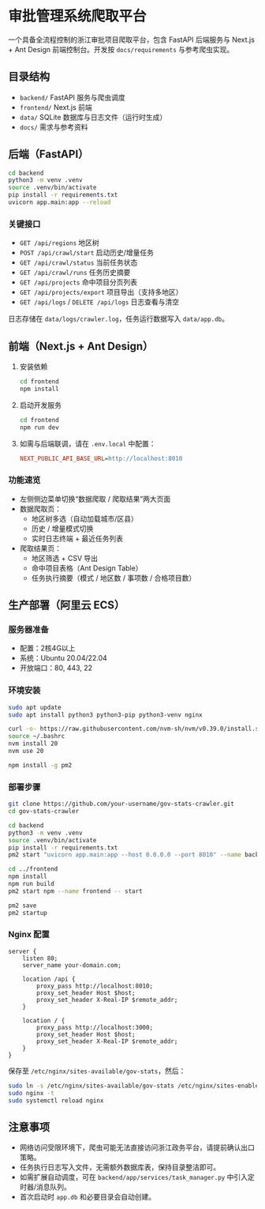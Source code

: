 # 审批管理系统爬取平台

一个具备全流程控制的浙江审批项目爬取平台，包含 FastAPI 后端服务与 Next.js + Ant Design 前端控制台。开发按 `docs/requirements` 与参考爬虫实现。

## 目录结构

- `backend/` FastAPI 服务与爬虫调度
- `frontend/` Next.js 前端
- `data/` SQLite 数据库与日志文件（运行时生成）
- `docs/` 需求与参考资料

## 后端（FastAPI）

```bash
cd backend
python3 -m venv .venv
source .venv/bin/activate
pip install -r requirements.txt
uvicorn app.main:app --reload
```

### 关键接口

- `GET /api/regions` 地区树
- `POST /api/crawl/start` 启动历史/增量任务
- `GET /api/crawl/status` 当前任务状态
- `GET /api/crawl/runs` 任务历史摘要
- `GET /api/projects` 命中项目分页列表
- `GET /api/projects/export` 项目导出（支持多地区）
- `GET /api/logs` / `DELETE /api/logs` 日志查看与清空

日志存储在 `data/logs/crawler.log`，任务运行数据写入 `data/app.db`。

## 前端（Next.js + Ant Design）

1. 安装依赖
   ```bash
   cd frontend
   npm install
   ```
2. 启动开发服务
   ```bash
   cd frontend
   npm run dev
   ```
3. 如需与后端联调，请在 `.env.local` 中配置：
   ```ini
   NEXT_PUBLIC_API_BASE_URL=http://localhost:8010
   ```

### 功能速览

- 左侧侧边菜单切换“数据爬取 / 爬取结果”两大页面
- 数据爬取页：
  - 地区树多选（自动加载城市/区县）
  - 历史 / 增量模式切换
  - 实时日志终端 + 最近任务列表
- 爬取结果页：
  - 地区筛选 + CSV 导出
  - 命中项目表格（Ant Design Table）
  - 任务执行摘要（模式 / 地区数 / 事项数 / 合格项目数）

## 生产部署（阿里云 ECS）

### 服务器准备

- 配置：2核4G以上
- 系统：Ubuntu 20.04/22.04
- 开放端口：80, 443, 22

### 环境安装

```bash
sudo apt update
sudo apt install python3 python3-pip python3-venv nginx

curl -o- https://raw.githubusercontent.com/nvm-sh/nvm/v0.39.0/install.sh | bash
source ~/.bashrc
nvm install 20
nvm use 20

npm install -g pm2
```

### 部署步骤

```bash
git clone https://github.com/your-username/gov-stats-crawler.git
cd gov-stats-crawler

cd backend
python3 -m venv .venv
source .venv/bin/activate
pip install -r requirements.txt
pm2 start "uvicorn app.main:app --host 0.0.0.0 --port 8010" --name backend

cd ../frontend
npm install
npm run build
pm2 start npm --name frontend -- start

pm2 save
pm2 startup
```

### Nginx 配置

```nginx
server {
    listen 80;
    server_name your-domain.com;

    location /api {
        proxy_pass http://localhost:8010;
        proxy_set_header Host $host;
        proxy_set_header X-Real-IP $remote_addr;
    }

    location / {
        proxy_pass http://localhost:3000;
        proxy_set_header Host $host;
        proxy_set_header X-Real-IP $remote_addr;
    }
}
```

保存至 `/etc/nginx/sites-available/gov-stats`，然后：

```bash
sudo ln -s /etc/nginx/sites-available/gov-stats /etc/nginx/sites-enabled/
sudo nginx -t
sudo systemctl reload nginx
```

## 注意事项

- 网络访问受限环境下，爬虫可能无法直接访问浙江政务平台，请提前确认出口策略。
- 任务执行日志写入文件，无需额外数据库表，保持目录整洁即可。
- 如需扩展自动调度，可在 `backend/app/services/task_manager.py` 中引入定时器/消息队列。
- 首次启动时 `app.db` 和必要目录会自动创建。
